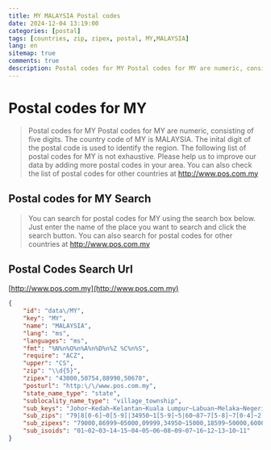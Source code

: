 ```yaml
---
title: MY MALAYSIA Postal codes 
date: 2024-12-04 13:19:00
categories: [postal]
tags: [countries, zip, zipex, postal, MY,MALAYSIA]
lang: en
sitemap: true
comments: true
description: Postal codes for MY Postal codes for MY are numeric, consisting of five digits. The country code of MY is MALAYSIA. The inital digit of the postal code is used to identify the region. The following list of postal codes for MY is not exhaustive. Please help us to improve our data by adding more postal codes in your area. You can also check the list of postal codes for other countries at http://www.pos.com.my
---
```


# Postal codes for MY
> Postal codes for MY Postal codes for MY are numeric, consisting of five digits. The country code of MY is MALAYSIA. The inital digit of the postal code is used to identify the region. The following list of postal codes for MY is not exhaustive. Please help us to improve our data by adding more postal codes in your area. You can also check the list of postal codes for other countries at http://www.pos.com.my

## Postal codes for MY Search 
> You can search for postal codes for MY using the search box below. Just enter the name of the place you want to search and click the search button. You can also search for postal codes for other countries at http://www.pos.com.my

## Postal Codes Search Url

[http://www.pos.com.my](http://www.pos.com.my)
```json
{
    "id": "data\/MY",
    "key": "MY",
    "name": "MALAYSIA",
    "lang": "ms",
    "languages": "ms",
    "fmt": "%N%n%O%n%A%n%D%n%Z %C%n%S",
    "require": "ACZ",
    "upper": "CS",
    "zip": "\\d{5}",
    "zipex": "43000,50754,88990,50670",
    "posturl": "http:\/\/www.pos.com.my",
    "state_name_type": "state",
    "sublocality_name_type": "village_township",
    "sub_keys": "Johor~Kedah~Kelantan~Kuala Lumpur~Labuan~Melaka~Negeri Sembilan~Pahang~Perak~Perlis~Pulau Pinang~Putrajaya~Sabah~Sarawak~Selangor~Terengganu",
    "sub_zips": "79|8[0-6]~0[5-9]|34950~1[5-9]~5|60~87~7[5-8]~7[0-4]~2[5-8]|[346]9~3[0-6]|39000~0[12]~1[0-4]~62~8[89]|9[01]~9[3-8]~4[0-8]|6[3-8]~2[0-4]",
    "sub_zipexs": "79000,86999~05000,09999,34950~15000,18599~50000,60000~87000,87999~75000,78399~70000,73599~25000,28999,39000,49000,69000~30000,36899,39000~01000,02799~10000,14999~62000,62999~88000,91999~93000,98999~40000,48999,63000,68199~20000,24999",
    "sub_isoids": "01~02~03~14~15~04~05~06~08~09~07~16~12~13~10~11"
}
```

